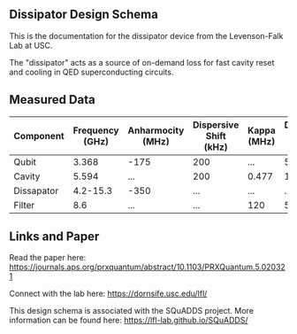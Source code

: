 ## Dissipator Design Schema


This is the documentation for the dissipator device from the Levenson-Falk Lab at USC.

The "dissipator" acts as a source of on-demand loss for fast cavity reset and cooling in QED superconducting circuits. 

## Measured Data

| Component  | Frequency (GHz) | Anharmocity (MHz) | Dispersive Shift (kHz) | Kappa (MHz) | Dissapator Coupling (MHz) | T1 (µs) | T2* (µs) |
|------------|-----------------|-------------------|------------------------|-------------|---------------------------|---------|----------|
| Qubit      | 3.368          | -175              | 200                    | ...        | 53.9                      | 27      | 4        |
| Cavity     | 5.594          | ...              | 200                    | 0.477       | 145                       | ...    | ...     |
| Dissapator | 4.2-15.3          | -350              | ...                   | ...        | ...                      | <0.05   | <0.1     |
| Filter     | 8.6          | ...              | ...                   | 120         | 535                       | ...    | ...     |

## Links and Paper

Read the paper here: https://journals.aps.org/prxquantum/abstract/10.1103/PRXQuantum.5.020321


Connect with the lab here: https://dornsife.usc.edu/lfl/


This design schema is associated with the SQuADDS project. More information can be found here: https://lfl-lab.github.io/SQuADDS/
